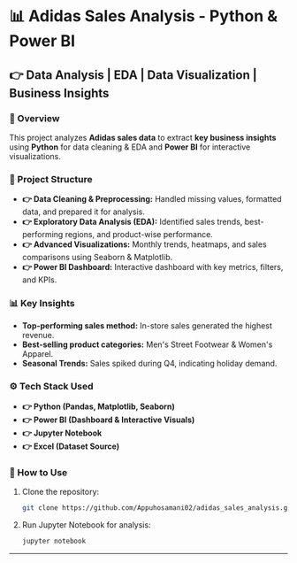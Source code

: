 # 📊 Adidas Sales Analysis - Python & Power BI

## 👉 Data Analysis | EDA | Data Visualization | Business Insights

### 📅 Overview
This project analyzes **Adidas sales data** to extract **key business insights** using **Python** for data cleaning & EDA and **Power BI** for interactive visualizations.

### 📂 Project Structure
- **👉 Data Cleaning & Preprocessing:** Handled missing values, formatted data, and prepared it for analysis.  
- **👉 Exploratory Data Analysis (EDA):** Identified sales trends, best-performing regions, and product-wise performance.  
- **👉 Advanced Visualizations:** Monthly trends, heatmaps, and sales comparisons using Seaborn & Matplotlib.  
- **👉 Power BI Dashboard:** Interactive dashboard with key metrics, filters, and KPIs.  

### 📊 Key Insights
- **Top-performing sales method:** In-store sales generated the highest revenue.  
- **Best-selling product categories:** Men's Street Footwear & Women's Apparel.  
- **Seasonal Trends:** Sales spiked during Q4, indicating holiday demand.  

### ⚙️ Tech Stack Used
- **👉 Python (Pandas, Matplotlib, Seaborn)**  
- **👉 Power BI (Dashboard & Interactive Visuals)**  
- **👉 Jupyter Notebook**  
- **👉 Excel (Dataset Source)**   

### 💽 How to Use
1. Clone the repository:  
   ```bash
   git clone https://github.com/Appuhosamani02/adidas_sales_analysis.git
   ```
2. Run Jupyter Notebook for analysis:  
   ```bash
   jupyter notebook
   ```

---


